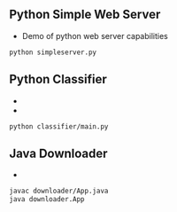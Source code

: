 ## Python Simple Web Server

* Demo of python web server capabilities

```
python simpleserver.py
```



## Python Classifier

* 
* 

```
python classifier/main.py
```



## Java Downloader

* 

```bash
javac downloader/App.java
java downloader.App
```



